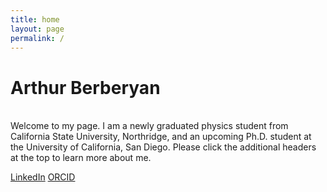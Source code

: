 ```yaml
---
title: home
layout: page
permalink: /
---
```

<html lang="en">
<head>
<title>Arthur Berberyan</title>
<meta name="google-site-verification" content="jFU2IiO8JgDQAU5ezo10jyJUL2tsa-I2r0Sb13pk2c0" />
</head>
<h1>Arthur Berberyan</h1><br>
Welcome to my page. I am a newly graduated physics student from California State University, Northridge, and an upcoming Ph.D. student at the University of California, San Diego. Please click the additional headers at the top to learn more about me.

<a href="https://www.linkedin.com/in/arthurberberyan/" target="_blank">LinkedIn</a>
<a href="https://orcid.org/0009-0009-8695-2558" target="_blank">ORCID</a>
  
<meta name="description" content="Academic website of Arthur Berberyan, graduate student, astronomer, researcher, UCSD.">
